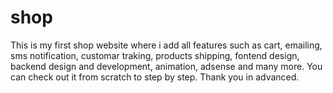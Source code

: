 # shop
This is my first shop website where i add all features such as cart, emailing, sms notification, customar traking, products shipping, fontend design, backend design and development, animation, adsense and many more.
You can check out it from scratch to step by step.
Thank you in advanced.
